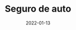 ---
title: 'Seguro de auto'
date: '2022-01-13'
description: 'Poliza de todo riesgo, Soat'
image: './autoInsurer.jpeg'
alt: 'Imagen de seguro de auto'
contentId: 'generalServices'
---